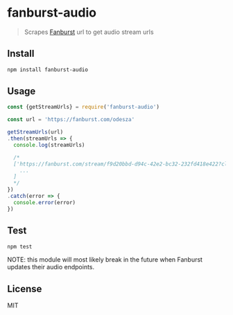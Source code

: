 # fanburst-audio

> Scrapes [Fanburst](https://fanburst.com) url to get audio stream urls

## Install

```bash
npm install fanburst-audio
```

## Usage

```node.js
const {getStreamUrls} = require('fanburst-audio')

const url = 'https://fanburst.com/odesza'

getStreamUrls(url)
.then(streamUrls => {
  console.log(streamUrls)

  /*
  ['https://fanburst.com/stream/f9d20bbd-d94c-42e2-bc32-232fd418e422?client_id=51938de2-772a-449a-984c-35ca26f38078',
    ...
  ]
  */
})
.catch(error => {
  console.error(error)
})
```

## Test

```bash
npm test
```

NOTE: this module will most likely break in the future when Fanburst updates their audio endpoints.

## License

MIT
